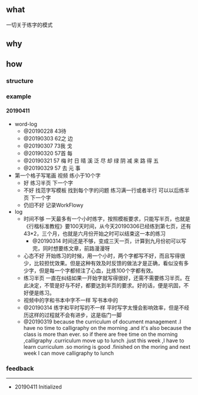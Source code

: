 ## what

一切关于练字的模式

## why

## how



### structure

### example

#### 20190411

- word-log
  - @20190228 43待
  - @20190303 62之  边
  - @20190307 73我  戈
  - @20190320 57首  每
  - @20190321 57 梅 时 日 晴 溪 泛 尽 却 绿 阴 减 来 路 得 五
  - @20190329 57 去 元 事
- 第一个格子写笔画 视频 练小于10个字
  - 好 练习半页 下一个字
  - 不好 找范字写模板 找到每个字的问题 练习满一行或者半行 可以以后练半页 下一个字
  - 仍旧不好 记录WorkFlowy
- log
  - 时间不够 一天最多有一个小时练字，按照模板要求，只能写半页，也就是《行楷标准教程》要100天时间，从今天20190306已经练到第七页，还有43*2，三个月，也就是六月份开始之时可以结束这一本的练习
    - @20190314 时间还是不够，变成三天一页，计算到九月份初可以写完，同时想要练文章，前路漫漫呀
  - 心态不好 开始练习的时候，用一个小时，两个字都写不好，而且写得很少，比较担忧效果。但是这种有效及时反馈的做法才是正确，看似没有多少字，但是每一个字都倾注了心血，比练100个字都有效。
  - 练习半页 一直在纠结如果一开始字就写得很好，还需不需要练习半页。在此决定，不管是好与不好，都要达到半页的要求。好的话，便是巩固，不好便是练习。
  - 视频中的字和书本中字不一样 写书本中的
  - @20190314 练字和平时写的不一样 平时写字太慢会影响效率，但是不经历这样的过程就不会有进步，这是临门一脚
  - @20190319  because the curriculum of document management .I have no time to calligraphy on the morning .and it's also because the class is more than ever. so if there are free time on the morning ,calligraphy .curriculum move up to lunch .just this week ,I have to learn curriculum .so moring is good .finished on the moring  and next week  I can move calligraphy to lunch 

### feedback

------

- 20190411 Initialized